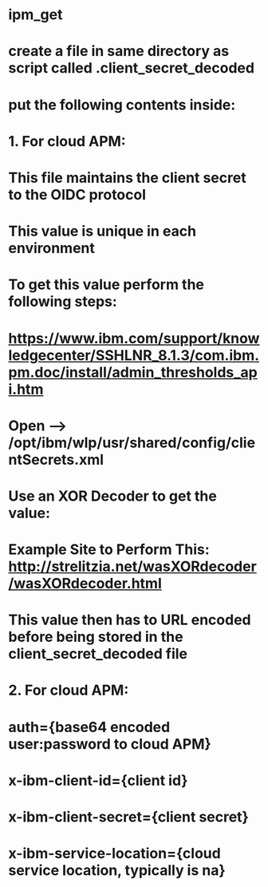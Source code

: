 # ipm_get
# create a file in same directory as script called .client_secret_decoded
# put the following contents inside:
# 1. For cloud APM:
#		This file maintains the client secret to the OIDC protocol
#		This value is unique in each environment
#		To get this value perform the following steps:
# 		https://www.ibm.com/support/knowledgecenter/SSHLNR_8.1.3/com.ibm.pm.doc/install/admin_thresholds_api.htm
#		Open --> /opt/ibm/wlp/usr/shared/config/clientSecrets.xml
#		Use an XOR Decoder to get the value:
#		Example Site to Perform This: http://strelitzia.net/wasXORdecoder/wasXORdecoder.html
#		This value then has to URL encoded before being stored in the client_secret_decoded file
#
# 2. For cloud APM:
#		auth={base64 encoded user:password to cloud APM}
#		x-ibm-client-id={client id}
#		x-ibm-client-secret={client secret}
#		x-ibm-service-location={cloud service location, typically is na}		
